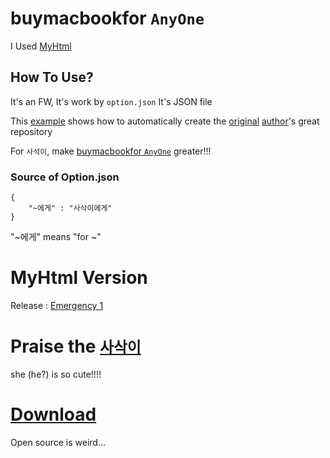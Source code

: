 # buymacbookfor `AnyOne`
I Used [MyHtml](https://github.com/Tax0787/MyHtml)

## How To Use?

It's an FW, It's work by `option.json` It's JSON file

This [example](https://sasak2.github.io/buymacbookforsasak2) shows how to automatically create the [original](https://github.com/sasak2/buymacbookforsasak2) [author](https://github.com/sasak2)'s great repository

For `사석이`, make [buymacbookfor `AnyOne`](https://github.com/Tax0787/buymacbookfor--AnyOne) greater!!!

### Source of Option.json
```
{
    "~에게" : "사삭이에게"
}
```

"~에게" means "for ~"

# MyHtml Version
Release : [Emergency 1](https://github.com/Tax0787/MyHtml/releases/tag/Emergency1)

# Praise the [`사삭이`](https://github.com/sasak2)
she (he?) is so cute!!!!

# [Download](https://github.com/Tax0787/buymacbookfor--AnyOne/tags)
Open source is weird...
